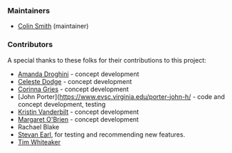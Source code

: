 ### Maintainers

* [Colin Smith](https://github.com/clnsmth) (maintainer)

### Contributors

A special thanks to these folks for their contributions to this project:

* [Amanda Droghini](http://accs.uaa.alaska.edu/staff/amanda-droghini/) - concept development
* [Celeste Dodge](https://twitter.com/tunefultoad) - concept development
* [Corinna Gries](https://limnology.wisc.edu/staff/gries-corinna/) - concept development
* [John Porter](https://www.evsc.virginia.edu/porter-john-h/ - code and concept development, testing
* [Kristin Vanderbilt](https://environmentaldatainitiative.org/about/team/kristin-vanderbilt/) - concept development
* [Margaret O'Brien](https://environmentaldatainitiative.org/about/team/margaret-obrien/) - concept development
* Rachael Blake
* [Stevan Earl](https://sustainability.asu.edu/person/stevan-earl/), for testing and recommending new features.
* [Tim Whiteaker](https://www.jsg.utexas.edu/researcher/timothy_whiteaker/)

